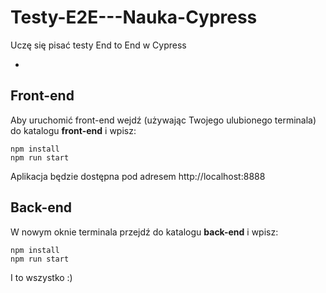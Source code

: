 # Testy-E2E---Nauka-Cypress
Uczę się pisać testy End to End w Cypress

-

## Front-end
Aby uruchomić front-end wejdź (używając Twojego ulubionego terminala) do katalogu **front-end** i wpisz: 
```
npm install
npm run start
```
Aplikacja będzie dostępna pod adresem http://localhost:8888

## Back-end
W nowym oknie terminala przejdź do katalogu **back-end** i wpisz: 
```
npm install
npm run start
```
I to wszystko :)
